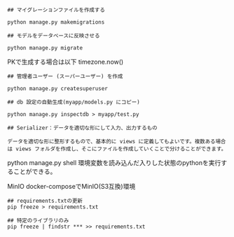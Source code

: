 ```
## マイグレーションファイルを作成する

python manage.py makemigrations
```

```
## モデルをデータベースに反映させる

python manage.py migrate
```
PKで生成する場合は以下
timezone.now()
```
## 管理者ユーザー (スーパーユーザー) を作成

python manage.py createsuperuser
```

```
## db 設定の自動生成(myapp/models.py にコピー)

python manage.py inspectdb > myapp/test.py
```

```
## Serializer：データを適切な形にして入力、出力するもの

データを適切な形に整形するもので、基本的に views に定義してもよいです。複数ある場合は views フォルダを作成し、そこにファイルを作成していくことで分けることができます。
```

python manage.py shell
環境変数を読み込んだ入りした状態のpythonを実行することができる。

MinIO
docker-composeでMinIO(S3互換)環境

```
## requirements.txtの更新
pip freeze > requirements.txt
```
```
## 特定のライブラリのみ
pip freeze | findstr *** >> requirements.txt
```